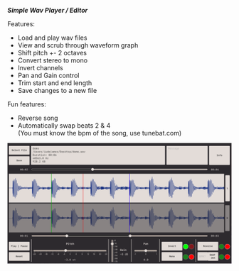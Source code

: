 ***Simple Wav Player / Editor***

Features:
- Load and play wav files
- View and scrub through waveform graph
- Shift pitch +- 2 octaves
- Convert stereo to mono
- Invert channels
- Pan and Gain control
- Trim start and end length
- Save changes to a new file

Fun features:
- Reverse song
- Automatically swap beats 2 & 4  
(You must know the bpm of the song, use tunebat.com)

![alt text](https://github.com/jude-james/AudioPlayer/blob/main/guishowcase.png)
